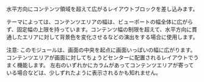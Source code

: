 水平方向にコンテンツ領域を超えて広がるレイアウトブロックを差し込みます。

テーマによっては、コンテンツエリアの幅は、ビューポートの幅全体に広がらず、固定幅の上限を持っています。コンテンツ幅の制限を超えて、水平方向に貫通したエリアに対して背景色を変化させるなどの演出をする場合に使用します。

注意: このモジュールは、画面の中央を起点に画面いっぱいの幅に広がります。 コンテンツエリアが画面に対してちょうどセンターに配置されるレイアウトでうまく機能します。 左右のいずれかにカラムがあってコンテンツエリアが寄っている場合などは、少しずれたように表示されるかも知れません。
